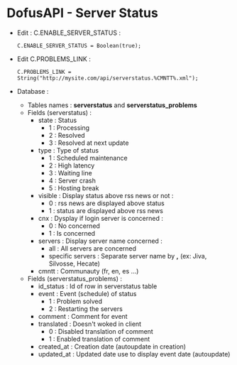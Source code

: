 # DofusAPI - Server Status
* Edit : C.ENABLE_SERVER_STATUS :
  ```
  C.ENABLE_SERVER_STATUS = Boolean(true);
  ```
* Edit C.PROBLEMS_LINK : 
  ```
  C.PROBLEMS_LINK = String("http://mysite.com/api/serverstatus.%CMNTT%.xml");
  ```

* Database :
	* Tables names : **serverstatus** and **serverstatus_problems**
	* Fields (serverstatus) :
		* state : Status
			* 1 : Processing
			* 2 : Resolved
			* 3 : Resolved at next update
		* type : Type of status
			* 1 : Scheduled maintenance
			* 2 : High latency
			* 3 : Waiting line
			* 4 : Server crash
			* 5 : Hosting break
		* visible : Display status above rss news or not :
			* 0 : rss news are displayed above status
			* 1 : status are displayed above rss news
		* cnx : Dysplay if login server is concerned :
			* 0 : No concerned
			* 1 : Is concerned
		* servers : Display server name concerned :
			* all : All servers are concerned
			* specific servers : Separate server name by **,** (ex: Jiva, Silvosse, Hecate)
		* cmntt : Communauty (fr, en, es ...) 
	* Fields (serverstatus_problems) :
		* id_status : Id of row in serverstatus table
		* event : Event (schedule) of status 
			* 1 : Problem solved
			* 2 : Restarting the servers
		* comment : Comment for event
		* translated : Doesn't woked in client
			* 0 : Disabled translation of comment
			* 1 : Enabled translation of comment
		* created_at : Creation date (autoupdate in creation)
		* updated_at : Updated date use to display event date (autoupdate)